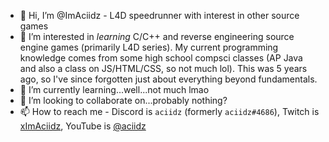 - 👋 Hi, I’m @ImAciidz - L4D speedrunner with interest in other source games
- 👀 I’m interested in *learning* C/C++ and reverse engineering source engine games (primarily L4D series). My current programming knowledge comes from some high school compsci classes (AP Java and also a class on JS/HTML/CSS, so not much lol). This was 5 years ago, so I've since forgotten just about everything beyond fundamentals.
- 🌱 I’m currently learning...well...not much lmao
- 💞️ I’m looking to collaborate on...probably nothing?
- 📫 How to reach me - Discord is `aciidz` (formerly `aciidz#4686`), Twitch is [xImAciidz](https://twitch.tv/xImAciidz), YouTube is [@aciidz](https://youtube.com/@aciidz)

<!---
ImAciidz/ImAciidz is a ✨ special ✨ repository because its `README.md` (this file) appears on your GitHub profile.
You can click the Preview link to take a look at your changes.
--->
